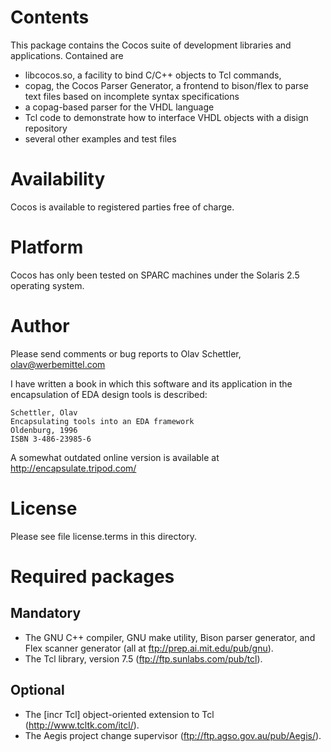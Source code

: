 Contents
========

This package contains the Cocos suite of development libraries and
applications. Contained are 

- libcocos.so, a facility to bind C/C++ objects to
  Tcl commands,
- copag, the Cocos Parser Generator, a frontend to bison/flex to parse text
  files based on incomplete syntax specifications
- a copag-based parser for the VHDL language
- Tcl code to demonstrate how to interface VHDL objects with a disign
  repository
- several other examples and test files

Availability
============

Cocos is available to registered parties free of charge. 

Platform
========

Cocos has only been tested on SPARC machines under the Solaris 2.5 operating
system.

Author
======

Please send comments or bug reports to Olav Schettler, olav@werbemittel.com

I have written a book in which this software and its application in the
encapsulation of EDA design tools is described:

	Schettler, Olav
	Encapsulating tools into an EDA framework
	Oldenburg, 1996
	ISBN 3-486-23985-6

A somewhat outdated online version is available at
http://encapsulate.tripod.com/

License
=======

Please see file license.terms in this directory.

Required packages
=================

Mandatory
---------

- The GNU C++ compiler, GNU make utility, Bison parser generator, and Flex
  scanner generator (all at ftp://prep.ai.mit.edu/pub/gnu).
- The Tcl library, version 7.5 (ftp://ftp.sunlabs.com/pub/tcl).

Optional
--------

- The [incr Tcl] object-oriented extension to Tcl (http://www.tcltk.com/itcl/).
- The Aegis project change supervisor (ftp://ftp.agso.gov.au/pub/Aegis/).
